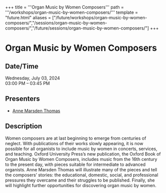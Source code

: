 +++
title = '''Organ Music by Women Composers'''
path = '''/workshops/organ-music-by-women-composers/'''
template = "future.html"
aliases = ["/future/workshops/organ-music-by-women-composers/","/sessions/organ-music-by-women-composers/","/future/sessions/organ-music-by-women-composers/"]
+++

<h1>Organ Music by Women Composers</h1>

<h2>Date/Time</h2>
<p>Wednesday, July 03, 2024<br>
03:00 PM – 03:45 PM</p>
<h2>Presenters</h2>
<ul>
<li><a href="/presenters/anne-marsden-thomas/">Anne Marsden Thomas</a></li>
</ul>
<h2>Description</h2>

Women composers are at last beginning to emerge from centuries of neglect. With publications of their works slowly appearing, it is now possible for all organists to include music by women in concerts, services, and teaching.  Oxford University Press’s new publication, the Oxford Book of Organ Music by Women Composers, includes music from the 16th century to the present day, with pieces suitable for intermediate to advanced organists.  Anne Marsden Thomas will illustrate many of the pieces and tell the composers’ stories: the educational, domestic, social, and professional pressures they overcame and their struggles to be published.  Finally, she will highlight further opportunities for discovering organ music by women.


